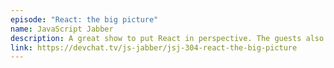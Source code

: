 ```yaml
---
episode: "React: the big picture"
name: JavaScript Jabber
description: A great show to put React in perspective. The guests also compare the Facebook library with Vue and Angular.
link: https://devchat.tv/js-jabber/jsj-304-react-the-big-picture
---
```

